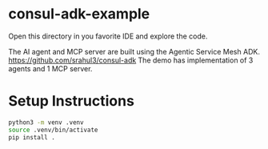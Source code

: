 # consul-adk-example
Open this directory in you favorite IDE and explore the code.

The AI agent and MCP server are built using the Agentic Service Mesh ADK. https://github.com/srahul3/consul-adk
The demo has implementation of 3 agents and 1 MCP server.

# Setup Instructions
```bash
python3 -m venv .venv
source .venv/bin/activate
pip install .
```

